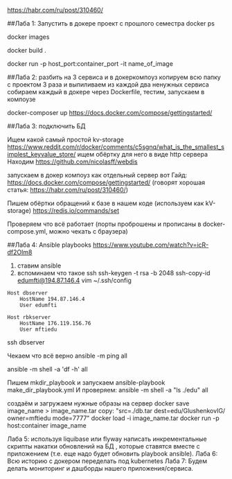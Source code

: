https://habr.com/ru/post/310460/

##Лаба 1: Запустить в докере проект с прошлого семестра
docker ps

docker images

docker build .

docker run -p host_port:container_port -it name_of_image

##Лаба 2: разбить на 3 сервиса и в докеркомпоуз
копируем всю папку с проектом 3 раза и выпиливаем из каждой два ненужных сервиса
собираем каждый в докере через Dockerfile, тестим, запускаем в компоузе

docker-composer up
https://docs.docker.com/compose/gettingstarted/

##Лаба 3: подключить БД

Ищем какой самый простой kv-storage
https://www.reddit.com/r/docker/comments/c5sgnq/what_is_the_smallest_simplest_keyvalue_store/
ищем обёртку для него в виде http сервера
Находим https://github.com/nicolasff/webdis

запускаем в докер компоуз как отдельный сервер
вот Гайд: https://docs.docker.com/compose/gettingstarted/
(говорят хорошая статья: https://habr.com/ru/post/310460/)

Пишем обёртки обращений к базе в нашем коде (используем как kV-storage)
https://redis.io/commands/set

Проверяем что всё работает (порты проброшены и прописаны в docker-compose.yml, можно чекать с браузера)

##Лаба 4: Ansible playbooks
https://www.youtube.com/watch?v=icR-df2Olm8
1) ставим ansible
2) вспоминаем что такое ssh
ssh-keygen -t rsa -b 2048
ssh-copy-id edumfti@194.87.146.4
vim ~/.ssh/config

```
Host dbserver
    HostName 194.87.146.4
    User edumfti

Host rbkserver
    HostName 176.119.156.76
    User mftiedu
```
ssh dbserver

Чекаем что всё верно
ansible -m ping all

ansible -m shell -a 'df -h' all

Пишем mkdir_playbook и запускаем
ansible-playbook make_dir_playbook.yml
И проверяем:
ansible -m shell -a "ls ./edu" all

создаём и загружаем нужные образы на сервер
docker save image_name > image_name.tar
copy: "src=./db.tar dest=edu/GlushenkovIG/ owner=mftiedu mode=7777"
docker load -i image_name.tar
docker run -p host:container image_name

Лаба 5: используя liquibase или flyway написать инкрементальные скрипты накатки обновлений на БД , которые ставятся вместе с приложением (т.е. еще надо будет обновить playbook ansible).
Лаба 6: Всю историю с докером переделать под kubernetes
Лаба 7: Будем делать мониторинг и дашборды нашего приложения/сервиса.
